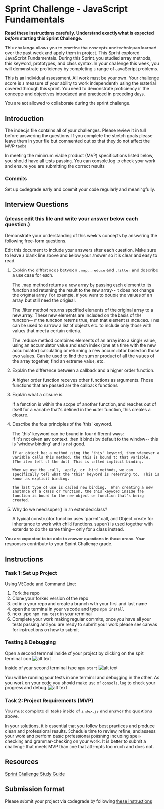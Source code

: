 # Sprint Challenge - JavaScript Fundamentals

**Read these instructions carefully. Understand exactly what is expected _before_ starting this Sprint Challenge.**

This challenge allows you to practice the concepts and techniques learned over the past week and apply them in project. This Sprint explored JavaScript Fundamentals. During this Sprint, you studied array methods, this keyword, prototypes, and class syntax. In your challenge this week, you will demonstrate proficiency by completing a range of JavaScript problems.

This is an individual assessment. All work must be your own. Your challenge score is a measure of your ability to work independently using the material covered through this sprint. You need to demonstrate proficiency in the concepts and objectives introduced and practiced in preceding days.

You are not allowed to collaborate during the sprint challenge.

## Introduction

The index.js file contains all of your challenges. Please review it in full before answering the questions. If you complete the stretch goals please leave them in your file but commented out so that they do not affect the MVP tasks

In meeting the minimum viable product (MVP) specifications listed below, you should have all tests passing. You can console.log to check your work and ensure you are submitting the correct results

### Commits

Set up codegrade early and commit your code regularly and meaningfully.

## Interview Questions

### (please edit this file and write your answer below each question.)

Demonstrate your understanding of this week's concepts by answering the following free-form questions.

Edit this document to include your answers after each question. Make sure to leave a blank line above and below your answer so it is clear and easy to read.

1.  Explain the differences between `.map`, `.reduce` and `.filter` and describe a use case for each.

    The .map method returns a new array by passing each element to its function and returning the result to the new array-- it does not change the original array. For example, if you want to double the values of an array, but still need the original.

    The .filter method returns specified elements of the original array to a new array. These new elements are included on the basis of the function-- if the function returns true, then that element is included. This can be used to narrow a list of objects etc. to include only those with values that meet a certain criteria.

    The .reduce method combines elements of an array into a single value, using an accumulator value and each index (one at a time with the new accumulator) calculating or returning a new accumulator based on those two values. Can be used to find the sum or product of all the values of the array together, find an extreme value, etc.

2.  Explain the difference between a callback and a higher order function.

    A higher order function receives other functions as arguments. Those functions that are passed are the callback functions.

3.  Explain what a closure is.

    If a function is within the scope of another function, and reaches out of itself for a variable that's defined in the outer function, this creates a closure.

4.  Describe the four principles of the 'this' keyword.

    The 'this' keyword can be bound in four different ways:  
     If it's not given any context, then it binds by default to the window-- this is 'window binding' and is not good.

        If an object has a method using the 'this' keyword, then whenever a variable calls this method, the this is bound to that variable. (The item left of the dot)  This is called implicit binding.

        When we use the .call, .apply, or .bind methods, we can specifically tell what the 'this' keyword is referring to.  This is known as explicit binding.

        The last type of use is called new binding.  When creating a new instance of a class or function, the this keyword inside the function is bound to the new object or function that's being created.

5.  Why do we need super() in an extended class?

    A typical constructor function uses 'parent'.call, and Object.create for inheritance to work with child functions. super() is used together with extends to do the same thing-- only for a class instead.

You are expected to be able to answer questions in these areas. Your responses contribute to your Sprint Challenge grade.

## Instructions

### Task 1: Set up Project

Using VSCode and Command Line:

1. Fork the repo
2. Clone your forked version of the repo
3. cd into your repo and create a branch with your first and last name
4. open the terminal in your vs code and type `npm install`
5. next type `npm run test` in your terminal
6. Complete your work making regular commits, once you have all your tests passing and you are ready to submit your work please see canvas for instructions on how to submit

### Testing & Debugging

Open a second terminal inside of your project by clicking on the split terminal icon
![alt text](assets/split_terminal.png "Split Terminal")

Inside of your second terminal type `npm start`
![alt text](assets/npm_start.png "type npm start")

You will be running your tests in one terminal and debugging in the other. As you work on your code you should make use of `console.log` to check your progress and debug.
![alt text](assets/tests_debug_terminal_final.png "your terminal should look like this")

### Task 2: Project Requirements (MVP)

You must complete all tasks inside of `index.js` and answer the questions above.

In your solutions, it is essential that you follow best practices and produce clean and professional results. Schedule time to review, refine, and assess your work and perform basic professional polishing including spell-checking and grammar-checking on your work. It is better to submit a challenge that meets MVP than one that attempts too much and does not.

## Resources

[Sprint Challenge Study Guide](https://www.notion.so/lambdaschool/Unit-1-Sprint-3-Study-Guide-033a9a00659a4ef98c12eb97e49a6110)

## Submission format

Please submit your project via codegrade by following [these instructions](https://www.notion.so/lambdaschool/Submitting-an-assignment-via-Code-Grade-A-Step-by-Step-Walkthrough-07bd65f5f8364e709ecb5064735ce374)
